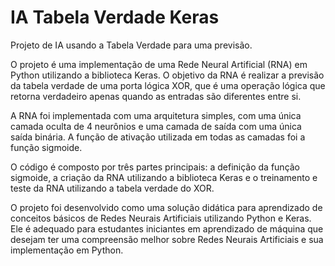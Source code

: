 # IA Tabela Verdade Keras
Projeto de IA usando a Tabela Verdade para uma previsão.

O projeto é uma implementação de uma Rede Neural Artificial (RNA) em Python utilizando a biblioteca Keras. O objetivo da RNA é realizar a previsão da tabela verdade de uma porta lógica XOR, que é uma operação lógica que retorna verdadeiro apenas quando as entradas são diferentes entre si.

A RNA foi implementada com uma arquitetura simples, com uma única camada oculta de 4 neurônios e uma camada de saída com uma única saída binária. A função de ativação utilizada em todas as camadas foi a função sigmoide.

O código é composto por três partes principais: a definição da função sigmoide, a criação da RNA utilizando a biblioteca Keras e o treinamento e teste da RNA utilizando a tabela verdade do XOR.

O projeto foi desenvolvido como uma solução didática para aprendizado de conceitos básicos de Redes Neurais Artificiais utilizando Python e Keras. Ele é adequado para estudantes iniciantes em aprendizado de máquina que desejam ter uma compreensão melhor sobre Redes Neurais Artificiais e sua implementação em Python.
